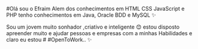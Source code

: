 #Olá sou o Efraim
Alem dos conhecimentos em HTML CSS JavaScript e PHP tenho conhecimentos em 
 Java, Oracle BDD e MySQL ✨
 
 Sou um jovem muito sonhador ,criativo e inteligente 😊
 estou disposto apreender muito e ajudar pessoas e empresas com a minhas
 Habilidades e claro eu estou # #OpenToWork..
✨

